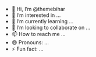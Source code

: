 - 👋 Hi, I’m @themebihar
- 👀 I’m interested in ...
- 🌱 I’m currently learning ...
- 💞️ I’m looking to collaborate on ...
- 📫 How to reach me ...
- 😄 Pronouns: ...
- ⚡ Fun fact: ...

<!---
themebihar/themebihar is a ✨ special ✨ repository because its `README.md` (this file) appears on your GitHub profile.
You can click the Preview link to take a look at your changes.
--->
